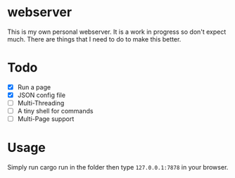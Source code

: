 # webserver

This is my own personal webserver. It is a work in progress so don't expect much.
There are things that I need to do to make this better.

# Todo
- [x] Run a page
- [x] JSON config file
- [ ] Multi-Threading
- [ ] A tiny shell for commands
- [ ] Multi-Page support

# Usage
Simply run cargo run in the folder then type ``127.0.0.1:7878`` in your browser.
